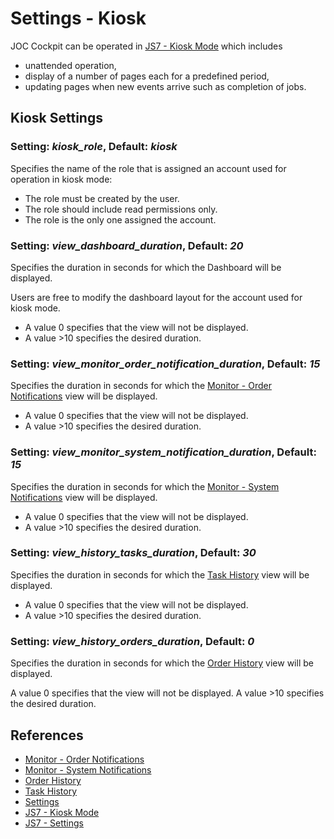 # Settings - Kiosk

JOC Cockpit can be operated in [JS7 - Kiosk Mode](https://kb.sos-berlin.com/display/JS7/JS7+-+Kiosk+Mode) which includes

- unattended operation,
- display of a number of pages each for a predefined period,
- updating pages when new events arrive such as completion of jobs.

## Kiosk Settings

### Setting: *kiosk_role*, Default: *kiosk*

Specifies the name of the role that is assigned an account used for operation in kiosk mode:

- The role must be created by the user.
- The role should include read permissions only.
- The role is the only one assigned the account.

### Setting: *view_dashboard_duration*, Default: *20*

Specifies the duration in seconds for which the Dashboard will be displayed.

Users are free to modify the dashboard layout for the account used for kiosk mode.

- A value 0 specifies that the view will not be displayed.
- A value >10 specifies the desired duration.

### Setting: *view_monitor_order_notification_duration*, Default: *15*

Specifies the duration in seconds for which the [Monitor - Order Notifications](/monitor-order-notifications) view will be displayed.

- A value 0 specifies that the view will not be displayed.
- A value >10 specifies the desired duration.

### Setting: *view_monitor_system_notification_duration*, Default: *15*

Specifies the duration in seconds for which the [Monitor - System Notifications](/monitor-system-notifications) view will be displayed.

- A value 0 specifies that the view will not be displayed.
- A value >10 specifies the desired duration.

### Setting: *view_history_tasks_duration*, Default: *30*

Specifies the duration in seconds for which the [Task History](/history-tasks) view will be displayed.

- A value 0 specifies that the view will not be displayed.
- A value >10 specifies the desired duration.

### Setting: *view_history_orders_duration*, Default: *0*

Specifies the duration in seconds for which the [Order History](/history-orders) view will be displayed.

A value 0 specifies that the view will not be displayed.
A value >10 specifies the desired duration.

## References

- [Monitor - Order Notifications](/monitor-order-notifications)
- [Monitor - System Notifications](/monitor-system-notifications)
- [Order History](/history-orders)
- [Task History](/history-tasks)
- [Settings](/settings)
- [JS7 - Kiosk Mode](https://kb.sos-berlin.com/display/JS7/JS7+-+Kiosk+Mode)
- [JS7 - Settings](https://kb.sos-berlin.com/display/JS7/JS7+-+Settings)
